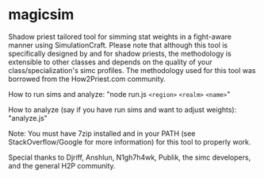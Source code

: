 # magicsim
Shadow priest tailored tool for simming stat weights in a fight-aware manner using SimulationCraft. Please note that although this tool is specifically designed by and for shadow priests, the methodology is extensible to other classes and depends on the quality of your class/specialization's simc profiles. The methodology used for this tool was borrowed from the How2Priest.com community.

How to run sims and analyze: "node run.js `<region>` `<realm>` `<name>`"

How to analyze (say if you have run sims and want to adjust weights): "analyze.js"

Note: You must have 7zip installed and in your PATH (see StackOverflow/Google for more information) for this tool to properly work.

Special thanks to Djriff, Anshlun, N1gh7h4wk, Publik, the simc developers, and the general H2P community.
